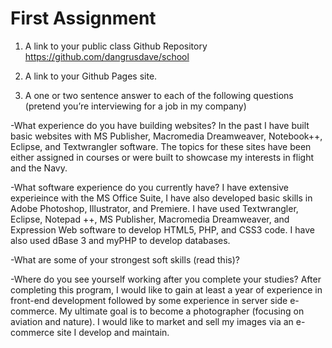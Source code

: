 # First Assignment
1. A link to your public class Github Repository
https://github.com/dangrusdave/school

2. A link to your Github Pages site.


3. A one or two sentence answer to each of the following questions (pretend you’re interviewing for a job in my company)

-What experience do you have building websites? In the past I have built basic websites with MS Publisher, Macromedia Dreamweaver, Notebook++, Eclipse, and Textwrangler software.  The topics for these sites have been either assigned in courses or were built to showcase my interests in flight and the Navy.

-What software experience do you currently have? I have extensive experieince with the MS Office Suite, I have also developed basic skills in Adobe Photoshop, Illustrator, and Premiere.  I have used Textwrangler, Eclipse, Notepad ++, MS Publisher, Macromedia Dreamweaver, and Expression Web software to develop HTML5, PHP, and CSS3 code. I have also used dBase 3 and myPHP to develop databases.

-What are some of your strongest soft skills (read this)?

-Where do you see yourself working after you complete your studies? After completing this program, I would like to gain at least a year of experience in front-end development followed by some experience in server side e-commerce.  My ultimate goal is to become a photographer (focusing on aviation and nature). I would like to market and sell my images via an e-commerce site I develop and maintain.


